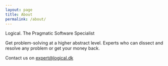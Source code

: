 ```yaml
---
layout: page
title: About
permalink: /about/
---
```


Logical. The Pragmatic Software Specialist

Get problem-solving at a higher abstract level. Experts who can dissect and resolve any problem or get your money back.

Contact us on expert@logical.dk

